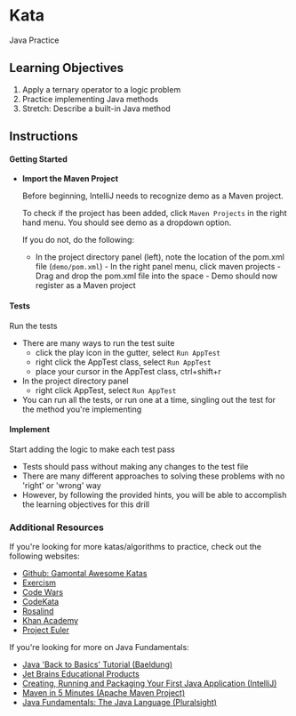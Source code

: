 # Kata

Java Practice

## Learning Objectives

1. Apply a ternary operator to a logic problem
1. Practice implementing Java methods
1. Stretch: Describe a built-in Java method 

## Instructions

#### Getting Started

- **Import the Maven Project**

    Before beginning, IntelliJ needs to recognize demo as a Maven project. 
           
   To check if the project has been added, click `Maven Projects` in the right hand menu. You should see demo as a dropdown option.
   
   If you do not, do the following:
   - In the project directory panel (left), note the location of the pom.xml file
               (`demo/pom.xml`)
           - In the right panel menu, click maven projects
           - Drag and drop the pom.xml file into the space
           - Demo should now register as a Maven project
    
#### Tests

Run the tests
- There are many ways to run the test suite
    - click the play icon in the gutter, select `Run AppTest`
    - right click the AppTest class, select `Run AppTest`
    - place your cursor in the AppTest class, ctrl+shift+r  
- In the project directory panel
    - right click AppTest, select `Run AppTest`
- You can run all the tests, or run one at a time, singling out the test for the method you're implementing
    
    
#### Implement

Start adding the logic to make each test pass
- Tests should pass without making any changes to the test file
- There are many different approaches to solving these problems with no 'right' or 'wrong' way
- However, by following the provided hints, you will be able to accomplish the learning objectives for this drill

### Additional Resources

If you're looking for more katas/algorithms to practice, check out the following websites:
- [Github: Gamontal Awesome Katas](https://github.com/gamontal/awesome-katas)
- [Exercism](https://exercism.io/)
- [Code Wars](https://www.codewars.com/)
- [CodeKata](http://codekata.com/)
- [Rosalind](http://rosalind.info/problems/list-view/?location=algorithmic-heights)
- [Khan Academy](https://www.khanacademy.org/computing/computer-science/algorithms)
- [Project Euler](https://projecteuler.net/)

If you're looking for more on Java Fundamentals:
- [Java 'Back to Basics' Tutorial (Baeldung)](https://www.baeldung.com/java-tutorial)
- [Jet Brains Educational Products](https://www.jetbrains.com/education/)
- [Creating, Running and Packaging Your First Java Application (IntelliJ)](https://www.jetbrains.com/help/idea/creating-and-running-your-first-java-application.html)
- [Maven in 5 Minutes (Apache Maven Project)](https://maven.apache.org/guides/getting-started/maven-in-five-minutes.html)
- [Java Fundamentals: The Java Language (Pluralsight)](https://app.pluralsight.com/library/courses/java-fundamentals-language/table-of-contents)